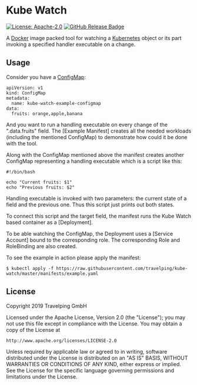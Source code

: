 # Kube Watch

[![License: Apache-2.0][Apache 2.0 Badge]][Apache 2.0]
[![GitHub Release Badge]][GitHub Releases]

A [Docker] image packed tool for watching a [Kubernetes] object or its part
invoking a specified handler executable on a change.

## Usage

Consider you have a [ConfigMap]:

```
apiVersion: v1
kind: ConfigMap
metadata:
  name: kube-watch-example-configmap
data:
  fruits: orange,apple,banana
```

And you want to run a handling executable on every change of the ".data.fruits"
field. The [Example Manifest] creates all the needed workloads (including the
mentioned ConfigMap) to demonstrate how could it be done with the tool.

Along with the ConfigMap mentioned above the manifest creates another ConfigMap
representing a handling executable which is a script like this:

```
#!/bin/bash

echo "Current fruits: $1"
echo "Previous fruits: $2"
```

Handling executable is invoked with two parameters: the current state of a field
and the previous one. Thus this script just prints out both states.

To connect this script and the target field, the manifest runs the Kube Watch
based container as a [Deployment].

To be able watching the ConfigMap, the Deployment uses a [Service Account] bound
to the corresponding role. The corresponding Role and RoleBinding are also
created.

To see the example in action please apply the manifest:

```
$ kubectl apply -f https://raw.githubusercontent.com/travelping/kube-watch/master/manifests/example.yaml
```

## License

Copyright 2019 Travelping GmbH

Licensed under the Apache License, Version 2.0 (the "License");
you may not use this file except in compliance with the License.
You may obtain a copy of the License at

    http://www.apache.org/licenses/LICENSE-2.0

Unless required by applicable law or agreed to in writing, software
distributed under the License is distributed on an "AS IS" BASIS,
WITHOUT WARRANTIES OR CONDITIONS OF ANY KIND, either express or implied.
See the License for the specific language governing permissions and
limitations under the License.

<!-- Links -->

[Docker]: https://docs.docker.com
[Kubernetes]: https://kubernetes.io
[ConfigMap]: https://kubernetes.io/docs/tasks/configure-pod-container/configure-pod-configmap

<!-- Badges -->

[Apache 2.0]: https://opensource.org/licenses/Apache-2.0
[Apache 2.0 Badge]: https://img.shields.io/badge/License-Apache%202.0-yellowgreen.svg?style=flat-square
[GitHub Releases]: https://github.com/travelping/kube-watch/releases
[GitHub Release Badge]: https://img.shields.io/github/release/travelping/kube-watch/all.svg?style=flat-square
